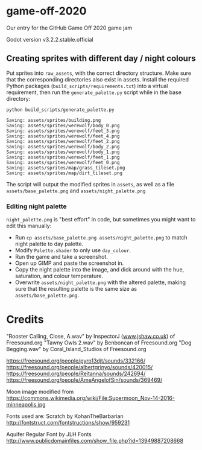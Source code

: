 # game-off-2020
Our entry for the GitHub Game Off 2020 game jam

Godot version v3.2.2.stable.official

## Creating sprites with different day / night colours

Put sprites into `raw_assets`, with the correct directory structure. Make sure that the corresponding directories also exist in assets.
Install the required Python packages (`build_scripts/requirements.txt`) into a virtual requirement, then run the `generate_palette.py` script while in the base directory:

```
python build_scripts/generate_palette.py

Saving: assets/sprites/building.png
Saving: assets/sprites/werewolf/body_0.png
Saving: assets/sprites/werewolf/feet_3.png
Saving: assets/sprites/werewolf/feet_4.png
Saving: assets/sprites/werewolf/feet_2.png
Saving: assets/sprites/werewolf/body_2.png
Saving: assets/sprites/werewolf/body_1.png
Saving: assets/sprites/werewolf/feet_1.png
Saving: assets/sprites/werewolf/feet_0.png
Saving: assets/sprites/map/grass_tileset.png
Saving: assets/sprites/map/dirt_tileset.png
```
The script will output the modified sprites in `assets`, as well as a file `assets/base_palette.png` and `assets/night_palette.png`

### Editing night palette
`night_palette.png` is "best effort" in code, but sometimes you might want to edit this manually:

- Run `cp assets/base_palette.png assets/night_palette.png` to match night palette to day palette.
- Modify `Palette.shader` to only use `day_colour`.
- Run the game and take a screenshot.
- Open up GIMP and paste the screenshot in.
- Copy the night palette into the image, and dick around with the hue, saturation, and colour temperature.
- Overwrite `assets/night_palette.png` with the altered palette, making sure that the resulting palette is the same size as `assets/base_palette.png`.

# Credits

"Rooster Calling, Close, A.wav" by InspectorJ (www.jshaw.co.uk) of Freesound.org
"Tawny Owls 2.wav" by Benboncan of Freesound.org
"Dog Begging.wav" by Coral_Island_Studios of Freesound.org

https://freesound.org/people/pyro13djt/sounds/332166/
https://freesound.org/people/albertgrinyo/sounds/420015/
https://freesound.org/people/Reitanna/sounds/242694/
https://freesound.org/people/AmeAngelofSin/sounds/369469/

Moon image modified from https://commons.wikimedia.org/wiki/File:Supermoon_Nov-14-2016-minneapolis.jpg

Fonts used are:
Scratch by KohanTheBarbarian
http://fontstruct.com/fontstructions/show/959231

Aquifer Regular Font by JLH Fonts
http://www.publicdomainfiles.com/show_file.php?id=13949887208668
